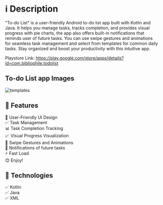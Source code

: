 # ℹ️ Description
"To-do List" is a user-friendly Android to-do list app built with Kotlin and Java. It helps you manage tasks, tracks completion, and provides visual progress with pie charts, the app also offers built-in notifications that reminds user of future tasks. You can use swipe gestures and animations for seamless task management and select from templates for common daily tasks. Stay organized and boost your productivity with this intuitive app.

Playstore Link: https://play.google.com/store/apps/details?id=com.bibliophile.todolist

## To-do List app Images
![templates](https://github.com/souravkarjole/To-do-List/assets/113442535/165a6d0f-3066-4982-9f8a-93b51f844e7f)



## 🎉 Features

📱 User-Friendly UI Design</br>
✅ Task Management</br>
📊 Task Completion Tracking</br>
📈 Visual Progress Visualization</br>
🔄 Swipe Gestures and Animations</br>
🔔 Notifications of future tasks</br>
⚡ Fast Load</br>
😊 Enjoy!</br>

## 🚀 Technologies

✅ Kotlin</br>
✅ Java</br>
✅ XML</br>
